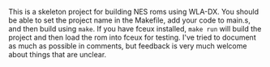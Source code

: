 This is a skeleton project for building NES roms using WLA-DX. You should be
able to set the project name in the Makefile, add your code to main.s, and
then build using `make`. If you have fceux installed, `make run` will build
the project and then load the rom into fceux for testing. I've tried to
document as much as possible in comments, but feedback is very much welcome
about things that are unclear.
